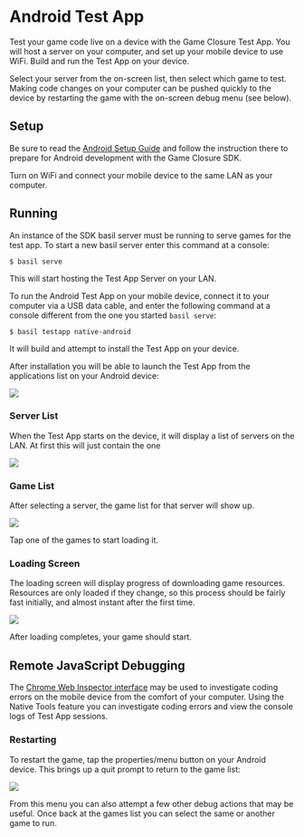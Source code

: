 # Android Test App

Test your game code live on a device with the Game Closure Test App.  You will host a server on your computer, and set up your mobile device to use WiFi.  Build and run the Test App on your device.

Select your server from the on-screen list, then select which game to test.  Making code changes on your computer can be pushed quickly to the device by restarting the game with the on-screen debug menu (see below).

## Setup

Be sure to read the [Android Setup Guide](./android-setup.html) and follow the instruction there to prepare for Android development with the Game Closure SDK.

Turn on WiFi and connect your mobile device to the same LAN as your computer.

## Running

An instance of the SDK basil server must be running to serve games for the test app.  To start a new basil server enter this command at a console:

~~~
$ basil serve
~~~

This will start hosting the Test App Server on your LAN.

To run the Android Test App on your mobile device, connect it to your computer via a USB data cable, and enter the following command at a console different from the one you started `basil serve`:

~~~
$ basil testapp native-android
~~~

It will build and attempt to install the Test App on your device.

After installation you will be able to launch the Test App from the applications list on your Android device:

<img src="./assets/android/android-test-app-icon.png"></img>

### Server List

When the Test App starts on the device, it will display a list of servers on the LAN.  At first this will just contain the one 

<img src="./assets/android/android-test-app-servers.png"></img>

### Game List

After selecting a server, the game list for that server will show up.

<img src="./assets/android/android-test-app-games.png"></img>

Tap one of the games to start loading it.

### Loading Screen

The loading screen will display progress of downloading game resources.  Resources are only loaded if they change, so this process should be fairly fast initially, and almost instant after the first time.

<img src="./assets/android/android-test-app-loading.png"></img>

After loading completes, your game should start.

## Remote JavaScript Debugging

The [Chrome Web Inspector interface](./android-remote-debug.html) may be used to investigate coding errors on the mobile device from the comfort of your computer.  Using the Native Tools feature you can investigate coding errors and view the console logs of Test App sessions.

### Restarting

To restart the game, tap the properties/menu button on your Android device.  This brings up a quit prompt to return to the game list:

<img src="./assets/android/android-test-app-menu.png"></img>

From this menu you can also attempt a few other debug actions that may be useful.  Once back at the games list you can select the same or another game to run.
